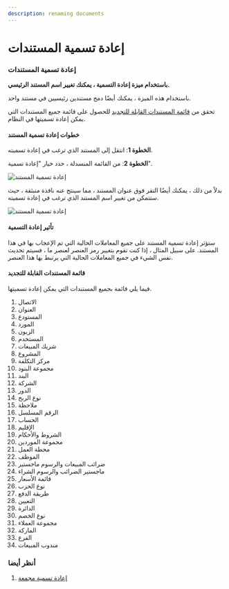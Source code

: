```yaml
---
description: renaming documents
---
```


# إعادة تسمية المستندات

### إعادة تسمية المستندات

**باستخدام ميزة إعادة التسمية ، يمكنك تغيير اسم المستند الرئيسي.**

باستخدام هذه الميزة ، يمكنك أيضًا دمج مستندين رئيسيين في مستند واحد.

تحقق من [قائمة المستندات القابلة للتجديد](https://docs.erpnext.com/docs/v13/user/manual/en/using-erpnext/articles/renaming-documents#list-of-renamable-documents) للحصول على قائمة جميع المستندات التي يمكن إعادة تسميتها في النظام.

#### خطوات إعادة تسمية المستند

**الخطوة 1**: انتقل إلى المستند الذي ترغب في إعادة تسميته.

**الخطوة 2**: من القائمة المنسدلة ، حدد خيار "إعادة تسمية".

![إعادة تسمية المستند](https://docs.erpnext.com/files/using-rename-documents-1.gif)

بدلاً من ذلك ، يمكنك أيضًا النقر فوق عنوان المستند ، مما سينتج عنه نافذة منبثقة ، حيث ستتمكن من تغيير اسم المستند الذي ترغب في إعادة تسميته.

![إعادة تسمية المستند](https://docs.erpnext.com/files/using-rename-documents-2.gif)

#### تأثير إعادة التسمية

ستؤثر إعادة تسمية المستند على جميع المعاملات الحالية التي تم الإعجاب بها في هذا المستند. على سبيل المثال ، إذا كنت تقوم بتغيير رمز العنصر لعنصر ما ، فسيتم تحديث نفس الشيء في جميع المعاملات الحالية التي يرتبط بها هذا العنصر.

#### قائمة المستندات القابلة للتجديد

فيما يلي قائمة بجميع المستندات التي يمكن إعادة تسميتها.

1. الاتصال
2. العنوان
3. المستودع
4. المورد
5. الزبون
6. المستخدم
7. شريك المبيعات
8. المشروع
9. مركز التكلفة
10. مجموعة البنود
11. البند
12. الشركة
13. الدور
14. نوع الربح
15. ملاحظة
16. الرقم المسلسل
17. الحساب
18. الإقليم
19. الشروط والأحكام
20. مجموعة الموردين
21. محطة العمل
22. الموظف
23. ضرائب المبيعات والرسوم ماجستير
24. ماجستير الضرائب والرسوم الشراء
25. قائمة الأسعار
26. نوع الحزب
27. طريقة الدفع
28. التعيين
29. الدائرة
30. نوع الخصم
31. مجموعة العملاء
32. الماركة
33. الفرع
34. مندوب المبيعات

### أنظر أيضا

1. [إعادة تسمية مجمعة](https://docs.erpnext.com/docs/v13/user/manual/en/using-erpnext/articles/bulk-rename)
